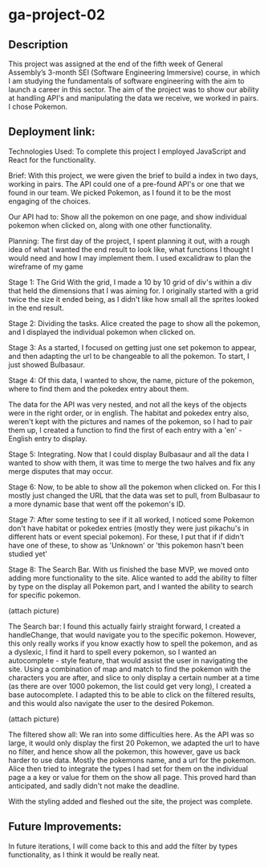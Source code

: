 # ga-project-02

## Description

This project was assigned at the end of the fifth week of General Assembly’s 3-month SEI (Software Engineering Immersive) course, in which I am studying the fundamentals of software engineering with the aim to launch a career in this sector. The aim of the project was to show our ability at handling API's and manipulating the data we receive, we worked in pairs. I chose Pokemon.

## Deployment link:

Technologies Used: To complete this project I employed JavaScript and React for the functionality.

Brief: With this project, we were given the brief to build a index in two days, working in pairs. The API could one of a pre-found API's or one that we found in our team. We picked Pokemon, as I found it to be the most engaging of the choices.

Our API had to: Show all the pokemon on one page, and show individual pokemon when clicked on, along with one other functionality.

Planning: The first day of the project, I spent planning it out, with a rough idea of what I wanted the end result to look like, what functions I thought I would need and how I may implement them. I used excalidraw to plan the wireframe of my game

<picture>

Stage 1: The Grid With the grid, I made a 10 by 10 grid of div's within a div that held the dimensions that I was aiming for. I originally started with a grid twice the size it ended being, as I didn't like how small all the sprites looked in the end result.

<picture>

Stage 2: Dividing the tasks. Alice created the page to show all the pokemon, and I displayed the individual pokemon when clicked on.

Stage 3: As a started, I focused on getting just one set pokemon to appear, and then adapting the url to be changeable to all the pokemon. To start, I just showed Bulbasaur. 

<picture>

Stage 4: Of this data, I wanted to show, the name, picture of the pokemon, where to find them and the pokedex entry about them.

<picture>

The data for the API was very nested, and not all the keys of the objects were in the right order, or in english. The habitat and pokedex entry also, weren't kept with the pictures and names of the pokemon, so I had to pair them up, I created a function to find the first of each entry with a 'en' - English entry to display.

Stage 5: Integrating. Now that I could display Bulbasaur and all the data I wanted to show with them, it was time to merge the two halves and fix any merge disputes that may occur.

Stage 6: Now, to be able to show all the pokemon when clicked on. For this I mostly just changed the URL that the data was set to pull, from Bulbasaur to a more dynamic base that went off the pokemon's ID.

Stage 7: After some testing to see if it all worked, I noticed some Pokemon don't have habitat or pokedex entries (mostly they were just pikachu's in different hats or event special pokemon). For these, I put that if if didn't have one of these, to show as 'Unknown' or 'this pokemon hasn't been studied yet'

Stage 8: The Search Bar. With us finished the base MVP, we moved onto adding more functionality to the site. Alice wanted to add the ability to filter by type on the display all Pokemon part, and I wanted the ability to search for specific pokemon.

(attach picture)

The Search bar: I found this actually fairly straight forward, I created a handleChange, that would navigate you to the specific pokemon. However, this only really works if you know exactly how to spell the pokemon, and as a dyslexic, I find it hard to spell every pokemon, so I wanted an autocomplete - style feature, that would assist the user in navigating the site. Using a combination of map and match to find the pokemon with the characters you are after, and slice to only display a certain number at a time (as there are over 1000 pokemon, the list could get very long), I created a base autocomplete. I adapted this to be able to click on the filtered results, and this would also navigate the user to the desired Pokemon.

(attach picture)

The filtered show all: We ran into some difficulties here. As the API was so large, it would only display the first 20 Pokemon, we adapted the url to have no filter, and hence show all the pokemon, this however, gave us back harder to use data. Mostly the pokemons name, and a url for the pokemon. Alice then tried to integrate the types I had set for them on the individual page a a key or value for them on the show all page. This proved hard than anticipated, and sadly didn't not make the deadline.

With the styling added and fleshed out the site, the project was complete.


## Future Improvements:
In future iterations, I will come back to this and add the filter by types functionality, as I think it would be really neat.